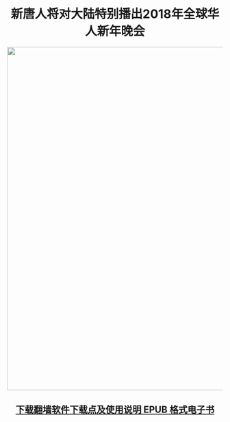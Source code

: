 <td>
  <div align="center"><h1>新唐人将对大陆特别播出2018年全球华人新年晚会</h1>
		<img src="https://github.com/j168/j688/blob/master/img/shen-yun.jpg" width="800" hight="25">	
		</td>	</div>
	
[<div align="center"><h2>下载翻墙软件下载点及使用说明 EPUB 格式电子书</h2></div>](https://github.com/j168/j688/blob/master/ebook/epub/fangqian%20(2).epub?raw=true)
